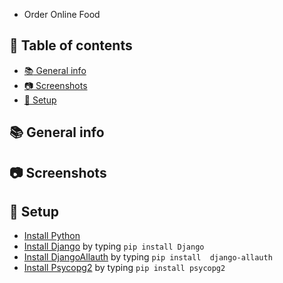  * Order Online Food
 ## :page_facing_up: Table of contents
* [:books: General info](#books-general-info)
 * [:camera: Screenshots](#camera-Screenshots)
  * [:floppy_disk: Setup](#floppy_disk-setup)
## :books: General info
## :camera: Screenshots
## :floppy_disk: Setup
* [Install Python](https://docs.python-guide.org/starting/installation/)
* [Install Django](https://docs.djangoproject.com/en/3.1/howto/windows/) by typing `pip install Django`
* [Install DjangoAllauth](https://django-allauth.readthedocs.io/en/latest/installation.html/) by typing `pip install  django-allauth `
* [Install Psycopg2](https://pypi.org/project/psycopg2/) by typing `pip install psycopg2 `
